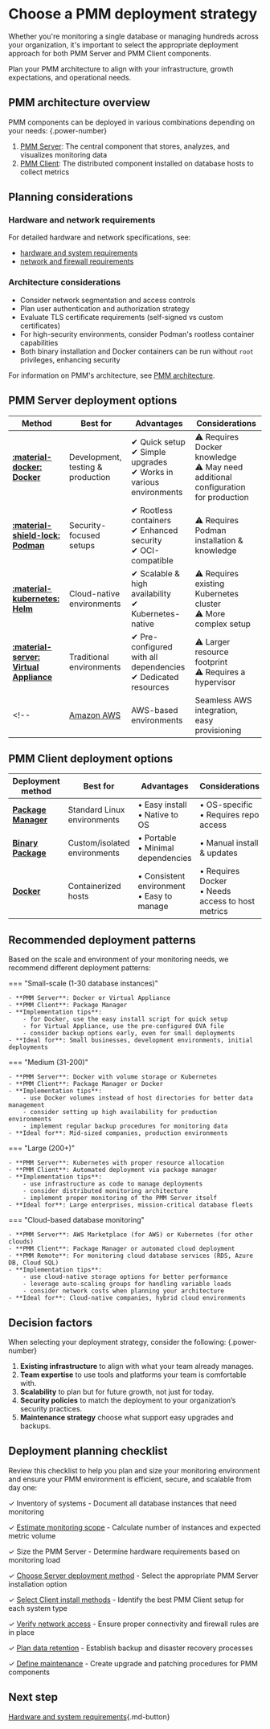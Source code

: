 # Choose a PMM deployment strategy

Whether you're monitoring a single database or managing hundreds across your organization, it's important to select the appropriate deployment approach for both PMM Server and PMM Client components.

Plan your PMM architecture to align with your infrastructure, growth expectations, and operational needs.

## PMM architecture overview

PMM components can be deployed in various combinations depending on your needs: 
{.power-number}

1. [PMM Server](../install-pmm-server/index.md): The central component that stores, analyzes, and visualizes monitoring data
2. [PMM Client](../install-pmm-client/index.md): The distributed component installed on database hosts to collect metrics

## Planning considerations

### Hardware and network requirements

For detailed hardware and network specifications, see:

- [hardware and system requirements](../plan-pmm-installation/hardware_and_system.md) 
- [network and firewall requirements](../../install-pmm/plan-pmm-installation/network_and_firewall.md)

### Architecture considerations

- Consider network segmentation and access controls
- Plan user authentication and authorization strategy
- Evaluate TLS certificate requirements (self-signed vs custom certificates)
- For high-security environments, consider Podman's rootless container capabilities
- Both binary installation and Docker containers can be run without `root` privileges, enhancing security

For information on PMM's architecture, see [PMM architecture](../../reference/index.md). 

## PMM Server deployment options

| **Method** | **Best for** | **Advantages** | **Considerations** |
|-----------|------------|---------------|--------------------|
| [**:material-docker: Docker**](../install-pmm-server/deployment-options/docker/index.md) | Development, testing & production | ✔  Quick setup<br>✔  Simple upgrades<br>✔  Works in various environments | ⚠ Requires Docker knowledge<br>⚠ May need additional configuration for production |
| [**:material-shield-lock: Podman**](../install-pmm-server/deployment-options/podman/index.md) | Security-focused setups | ✔ Rootless containers<br> ✔  Enhanced security<br> ✔  OCI-compatible | ⚠ Requires Podman installation & knowledge |
| [**:material-kubernetes: Helm**](../install-pmm-server/deployment-options/helm/index.md) | Cloud-native environments | ✔  Scalable & high availability<br> ✔  Kubernetes-native | ⚠ Requires existing Kubernetes cluster<br>⚠ More complex setup |
| [**:material-server: Virtual Appliance**](../install-pmm-server/deployment-options/virtual/index.md) | Traditional environments | ✔  Pre-configured with all dependencies<br>✔  Dedicated resources | ⚠ Larger resource footprint<br>⚠ Requires a hypervisor |
<!--| [Amazon AWS](../install-pmm/install-pmm-server/deployment-options/aws/aws.md) | AWS-based environments | Seamless AWS integration, easy provisioning | Monthly subscription costs, AWS infrastructure costs |-->

## PMM Client deployment options

| Deployment method | Best for | Advantages | Considerations |
|-------------------|----------|------------|----------------|
| [**Package Manager**](../install-pmm-client/package_manager.md) | Standard Linux environments | • Easy install<br>• Native to OS | • OS-specific<br>• Requires repo access |
| [**Binary Package**](../install-pmm-client/binary_package.md) | Custom/isolated environments | • Portable<br>• Minimal dependencies | • Manual install & updates |
| [**Docker**](../install-pmm-client/docker.md) | Containerized hosts | • Consistent environment<br>• Easy to manage | • Requires Docker<br>• Needs access to host metrics |

## Recommended deployment patterns

Based on the scale and environment of your monitoring needs, we recommend different deployment patterns:

=== "Small-scale (1-30 database instances)"

    - **PMM Server**: Docker or Virtual Appliance
    - **PMM Client**: Package Manager
    - **Implementation tips**:
        - for Docker, use the easy install script for quick setup
        - for Virtual Appliance, use the pre-configured OVA file
        - consider backup options early, even for small deployments
    - **Ideal for**: Small businesses, development environments, initial deployments

=== "Medium (31-200)"

    - **PMM Server**: Docker with volume storage or Kubernetes
    - **PMM Client**: Package Manager or Docker
    - **Implementation tips**:
        - use Docker volumes instead of host directories for better data management
        - consider setting up high availability for production environments
        - implement regular backup procedures for monitoring data
    - **Ideal for**: Mid-sized companies, production environments

=== "Large (200+)"

    - **PMM Server**: Kubernetes with proper resource allocation
    - **PMM Client**: Automated deployment via package manager
    - **Implementation tips**:
        - use infrastructure as code to manage deployments
        - consider distributed monitoring architecture
        - implement proper monitoring of the PMM Server itself
    - **Ideal for**: Large enterprises, mission-critical database fleets

=== "Cloud-based database monitoring"

    - **PMM Server**: AWS Marketplace (for AWS) or Kubernetes (for other clouds)
    - **PMM Client**: Package Manager or automated cloud deployment
    - **PMM Remote**: For monitoring cloud database services (RDS, Azure DB, Cloud SQL)
    - **Implementation tips**:
        - use cloud-native storage options for better performance
        - leverage auto-scaling groups for handling variable loads
        - consider network costs when planning your architecture
    - **Ideal for**: Cloud-native companies, hybrid cloud environments

## Decision factors

When selecting your deployment strategy, consider the following:
{.power-number}

1. **Existing infrastructure** to align with what your team already manages.
2. **Team expertise** to use tools and platforms your team is comfortable with.
3. **Scalability** to plan but for future growth, not just for today.
4. **Security policies** to match the deployment to your organization’s security practices.
5. **Maintenance strategy**  choose what support easy upgrades and backups.

## Deployment planning checklist

Review this checklist to help you plan and size your monitoring environment and ensure your PMM environment is efficient, secure, and scalable from day one:

✓ Inventory of systems - Document all database instances that need monitoring 

✓ [Estimate monitoring scope](../plan-pmm-installation/hardware_and_system.md/#storage-planning) - Calculate number of instances and expected metric volume 

✓ Size the PMM Server - Determine hardware requirements based on monitoring load 

✓ [Choose Server deployment method](../install-pmm-server/index.md) - Select the appropriate PMM Server installation option 

✓ [Select Client install methods](../install-pmm-client/index.md) - Identify the best PMM Client setup for each system type 

✓ [Verify network access](../plan-pmm-installation/network_and_firewall.md) - Ensure proper connectivity and firewall rules are in place 

✓ [Plan data retention](../../backup/index.md) - Establish backup and disaster recovery processes 

✓ [Define maintenance](../../pmm-upgrade/index.md) - Create upgrade and patching procedures for PMM components

## Next step

[Hardware and system requirements](../plan-pmm-installation/hardware_and_system.md){.md-button} 



